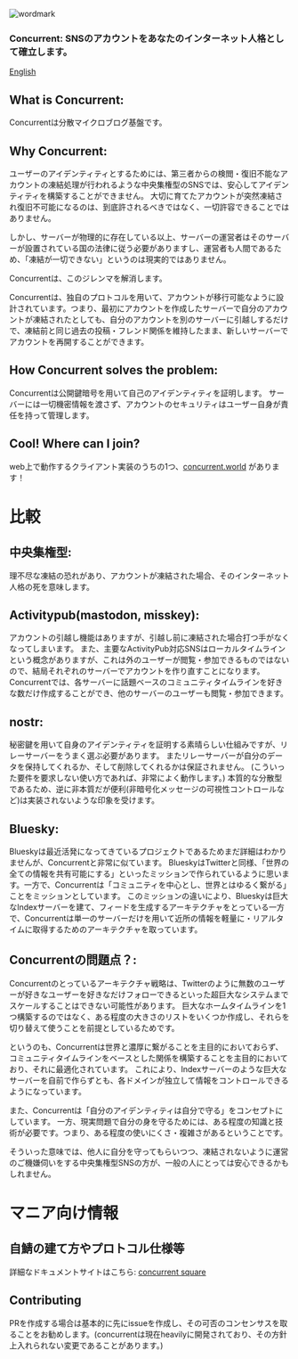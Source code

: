 ![wordmark](https://github.com/totegamma/concurrent/assets/7270849/44864682-ca2d-427a-b1fb-552ca50bcfce)
### Concurrent: SNSのアカウントをあなたのインターネット人格として確立します。

[English](README.md)

## What is Concurrent:
Concurrentは分散マイクロブログ基盤です。

## Why Concurrent:
ユーザーのアイデンティティとするためには、第三者からの検閲・復旧不能なアカウントの凍結処理が行われるような中央集権型のSNSでは、安心してアイデンティティを構築することができません。
大切に育てたアカウントが突然凍結され復旧不可能になるのは、到底許されるべきではなく、一切許容できることではありません。

しかし、サーバーが物理的に存在している以上、サーバーの運営者はそのサーバーが設置されている国の法律に従う必要がありますし、運営者も人間であるため、「凍結が一切できない」というのは現実的ではありません。

Concurrentは、このジレンマを解消します。

Concurrentは、独自のプロトコルを用いて、アカウントが移行可能なように設計されています。つまり、最初にアカウントを作成したサーバーで自分のアカウントが凍結されたとしても、自分のアカウントを別のサーバーに引越しするだけで、凍結前と同じ過去の投稿・フレンド関係を維持したまま、新しいサーバーでアカウントを再開することができます。

## How Concurrent solves the problem:
Concurrentは公開鍵暗号を用いて自己のアイデンティティを証明します。
サーバーには一切機密情報を渡さず、アカウントのセキュリティはユーザー自身が責任を持って管理します。

## Cool! Where can I join?
web上で動作するクライアント実装のうちの1つ、[concurrent.world](https://concurrent.world) があります！

# 比較
## 中央集権型:
理不尽な凍結の恐れがあり、アカウントが凍結された場合、そのインターネット人格の死を意味します。

## Activitypub(mastodon, misskey):
アカウントの引越し機能はありますが、引越し前に凍結された場合打つ手がなくなってしまいます。
また、主要なActivityPub対応SNSはローカルタイムラインという概念がありますが、これは外のユーザーが閲覧・参加できるものではないので、結局それぞれのサーバーでアカウントを作り直すことになります。
Concurrentでは、各サーバーに話題ベースのコミュニティタイムラインを好きな数だけ作成することができ、他のサーバーのユーザーも閲覧・参加できます。

## nostr:
秘密鍵を用いて自身のアイデンティティを証明する素晴らしい仕組みですが、リレーサーバーをうまく選ぶ必要があります。
またリレーサーバーが自分のデータを保持してくれるか、そして削除してくれるかは保証されません。 (こういった要件を要求しない使い方であれば、非常によく動作します。)
本質的な分散型であるため、逆に非本質だが便利(非暗号化メッセージの可視性コントロールなど)は実装されないような印象を受けます。

## Bluesky:
Blueskyは最近活発になってきているプロジェクトであるためまだ詳細はわかりませんが、Concurrentと非常に似ています。
BlueskyはTwitterと同様、「世界の全ての情報を共有可能にする」といったミッションで作られているように思います。一方で、Concurrentは「コミュニティを中心とし、世界とはゆるく繋がる」ことをミッションとしています。
このミッションの違いにより、Blueskyは巨大なIndexサーバーを建て、フィードを生成するアーキテクチャをとっている一方で、Concurrentは単一のサーバーだけを用いて近所の情報を軽量に・リアルタイムに取得するためのアーキテクチャを取っています。

## Concurrentの問題点？:
Concurrentのとっているアーキテクチャ戦略は、Twitterのように無数のユーザーが好きなユーザーを好きなだけフォローできるといった超巨大なシステムまでスケールすることはできない可能性があります。
巨大なホームタイムラインを1つ構築するのではなく、ある程度の大きさのリストをいくつか作成し、それらを切り替えて使うことを前提としているためです。

というのも、Concurrentは世界と濃厚に繋がることを主目的においておらず、コミュニティタイムラインをベースとした関係を構築することを主目的においており、それに最適化されています。
これにより、Indexサーバーのような巨大なサーバーを自前で作らずとも、各ドメインが独立して情報をコントロールできるようになっています。

また、Concurrentは「自分のアイデンティティは自分で守る」をコンセプトにしています。
一方、現実問題で自分の身を守るためには、ある程度の知識と技術が必要です。つまり、ある程度の使いにくさ・複雑さがあるということです。

そういった意味では、他人に自分を守ってもらいつつ、凍結されないように運営のご機嫌伺いをする中央集権型SNSの方が、一般の人にとっては安心できるかもしれません。

# マニア向け情報
## 自鯖の建て方やプロトコル仕様等
詳細なドキュメントサイトはこちら: [concurrent square](https://square.concurrent.world/operator/basic/index.html)

## Contributing
PRを作成する場合は基本的に先にissueを作成し、その可否のコンセンサスを取ることをお勧めします。(concurrentは現在heavilyに開発されており、その方針上入れられない変更であることがあります。)
